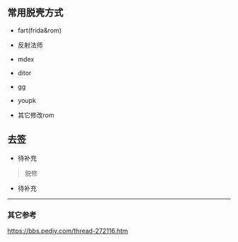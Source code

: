 

## 常用脱壳方式


- fart(frida&rom)


- 反射法师


- mdex


- ditor


- gg


- youpk


- 其它修改rom



## 去签


- 待补充



> 脱修


- 待补充



----

### 其它参考

https://bbs.pediy.com/thread-272116.htm








